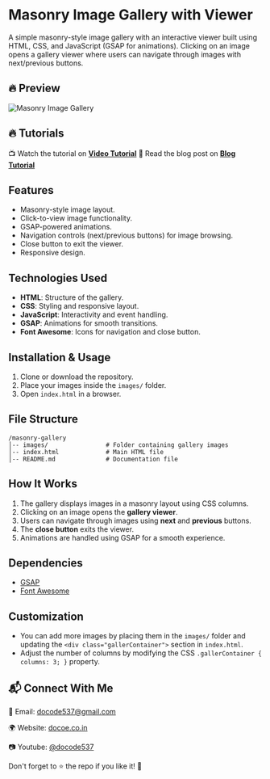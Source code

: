 # Masonry Image Gallery with Viewer

A simple masonry-style image gallery with an interactive viewer built using HTML, CSS, and JavaScript (GSAP for animations). Clicking on an image opens a gallery viewer where users can navigate through images with next/previous buttons.

## 🔥 Preview
![Masonry Image Gallery](demo.gif)

## 🔥 Tutorials
📺 Watch the tutorial on **[Video Tutorial](https://youtu.be/OLATdPInNSc?si=mZt8Gf9sUmwnR84X)**
📖 Read the blog post on **[Blog Tutorial](https://docode.co.in/post/masonry-image-gallery-with-viewer-using-html-css-javascript-and-gsap)**

## Features
- Masonry-style image layout.
- Click-to-view image functionality.
- GSAP-powered animations.
- Navigation controls (next/previous buttons) for image browsing.
- Close button to exit the viewer.
- Responsive design.

## Technologies Used
- **HTML**: Structure of the gallery.
- **CSS**: Styling and responsive layout.
- **JavaScript**: Interactivity and event handling.
- **GSAP**: Animations for smooth transitions.
- **Font Awesome**: Icons for navigation and close button.

## Installation & Usage
1. Clone or download the repository.
2. Place your images inside the `images/` folder.
3. Open `index.html` in a browser.

## File Structure
```
/masonry-gallery
│-- images/                # Folder containing gallery images
│-- index.html             # Main HTML file
│-- README.md              # Documentation file
```

## How It Works
1. The gallery displays images in a masonry layout using CSS columns.
2. Clicking on an image opens the **gallery viewer**.
3. Users can navigate through images using **next** and **previous** buttons.
4. The **close button** exits the viewer.
5. Animations are handled using GSAP for a smooth experience.

## Dependencies
- [GSAP](https://cdnjs.cloudflare.com/ajax/libs/gsap/3.12.5/gsap.min.js)
- [Font Awesome](https://cdnjs.cloudflare.com/ajax/libs/font-awesome/6.7.2/css/all.min.css)

## Customization
- You can add more images by placing them in the `images/` folder and updating the `<div class="gallerContainer">` section in `index.html`.
- Adjust the number of columns by modifying the CSS `.gallerContainer { columns: 3; }` property.
## 📬 Connect With Me

📧 Email: docode537@gmail.com

🌍 Website: [docoe.co.in](https://docode.co.in/)

📷 Youtube: [@docode537](https://www.youtube.com/@docode537)

Don't forget to ⭐ the repo if you like it! 🚀

